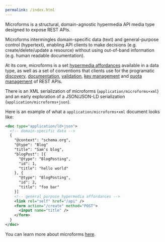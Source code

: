 ```yaml
---
permalink: /index.html
---
```


Microforms is a structural, domain-agnostic hypermedia API media type designed to expose REST APIs.

Microforms intermingles domain-specific data (text) and general-purpose control (hypertext), enabling API clients to make decisions (e.g. create/delete/update a resource) without using out-of-band information (e.g. human readable documentation).

At its core, microforms is a set [hypermedia affordances](intro.md#affordances) available in a data type, as well as a set of conventions that clients use for the programatic [discovery](intro.md#discovery), [documentation](intro.md#documentation), [validation](intro.md#validation-rules), [key management](intro.md#key-management) and [quota management](intro.md#quota-management) of REST APIs.

There is an XML serialization of microforms (```application/microforms+xml```) and an early exploration of a JSON/JSON-LD serialization (```application/microforms+json```).

Here is an example of what a ```application/microforms+xml``` document looks like:

```xml
<doc type="application/ld+json">
  <!-- domain-specific data -->
  {
    "@context": "schema.org",
    "@type": "Blog"
    "title": "Sam's blog",
    "blogPost": [{
      "@type": "BlogPosting",
      "id": 1,
      "title": "hello world"
    }, {
      "@type": "BlogPosting",
      "id": 2,
      "title": "foo bar"
    }]
    <!-- general purpose hypermedia affordances -->
    <link rel="self" href="/api" />
    <form action="/create" method="POST">
      <input name="title" />
    </form>
  }
</doc>
```

You can learn more about microforms [here](intro.md).



